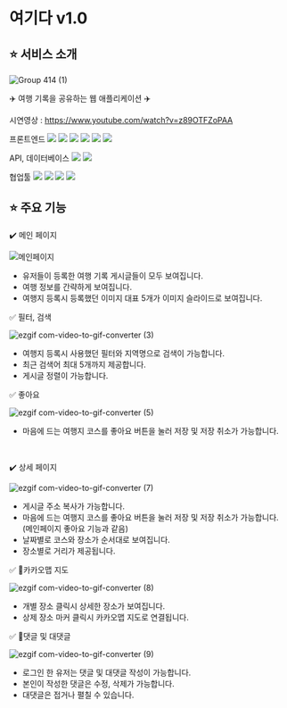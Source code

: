 # 여기다 v1.0
## ⭐️ 서비스 소개

![Group 414 (1)](https://github.com/hayuuna/Yogida/assets/144312023/68d38773-9b6d-42f6-a576-7cc4206a4df7)

✈️ 여행 기록을 공유하는 웹 애플리케이션 ✈️

시연영상 : https://www.youtube.com/watch?v=z89OTFZoPAA

프론트엔드 <img src="https://img.shields.io/badge/html5-E34F26?style=flat&logo=html5&logoColor=white"> <img src="https://img.shields.io/badge/javascript-F7DF1E?style=flat&logo=javascript&logoColor=white"> <img src="https://img.shields.io/badge/react-61DAFB?style=flat&logo=react&logoColor=white"> <img src="https://img.shields.io/badge/tailwindcss-06B6D4?style=flat&logo=tailwindcss&logoColor=white"> <img src="https://img.shields.io/badge/react query-FF4154?style=flat&logo=reactquery&logoColor=white"> <img src="https://img.shields.io/badge/recoil-3578E5?style=flat&logo=recoil&logoColor=white"> 

API, 데이터베이스 <img src="https://img.shields.io/badge/postman-FF6C37?style=flat&logo=postman&logoColor=white"> <img src="https://img.shields.io/badge/mongodb-47A248?style=flat&logo=mongodb&logoColor=white"> 



협업툴 <img src="https://img.shields.io/badge/figma-F24E1E?style=flat&logo=figma&logoColor=white"> <img src="https://img.shields.io/badge/discord-5865F2?style=flat&logo=discord&logoColor=white"> <img src="https://img.shields.io/badge/notion-000000?style=flat&logo=notion&logoColor=white"> <img src="https://img.shields.io/badge/gitlab-FC6D26?style=flat&logo=gitlab&logoColor=white"> 

## ⭐️ 주요 기능

✔️ 메인 페이지

![메인페이지](https://github.com/hayuuna/Yogida/assets/144312023/e2bd4fef-c98d-494d-b0e2-735791b2d223)

- 유저들이 등록한 여행 기록 게시글들이 모두 보여집니다.
- 여행 정보를 간략하게 보여집니다.
- 여행지 등록시 등록했던 이미지 대표 5개가 이미지 슬라이드로 보여집니다.


✅ 필터, 검색

![ezgif com-video-to-gif-converter (3)](https://github.com/hayuuna/Yogida/assets/144312023/36c88161-7619-4062-81dc-3f924e8dbe4b)

- 여행지 등록시 사용했던 필터와 지역명으로 검색이 가능합니다.
- 최근 검색어 최대 5개까지 제공합니다.
- 게시글 정렬이 가능합니다.

✅ 좋아요

![ezgif com-video-to-gif-converter (5)](https://github.com/hayuuna/Yogida/assets/144312023/b90d015c-53d6-46b0-b0fd-9cddd6f06c3e)

- 마음에 드는 여행지 코스를 좋아요 버튼을 눌러 저장 및 저장 취소가 가능합니다.

<br />


✔️ 상세 페이지

![ezgif com-video-to-gif-converter (7)](https://github.com/hayuuna/Yogida/assets/144312023/51a17f84-8d70-4c67-9194-739100e4738d)

- 게시글 주소 복사가 가능합니다.
- 마음에 드는 여행지 코스를 좋아요 버튼을 눌러 저장 및 저장 취소가 가능합니다. (메인페이지 좋아요 기능과 같음)
- 날짜별로 코스와 장소가 순서대로 보여집니다.
- 장소별로 거리가 제공됩니다.

✅ 카카오맵 지도

![ezgif com-video-to-gif-converter (8)](https://github.com/hayuuna/Yogida/assets/144312023/2cacf4e1-860c-45c6-924f-292957e6d4ec)

- 개별 장소 클릭시 상세한 장소가 보여집니다.
- 상제 장소 마커 클릭시 카카오맵 지도로 연결됩니다.

✅ 댓글 및 대댓글

![ezgif com-video-to-gif-converter (9)](https://github.com/hayuuna/Yogida/assets/144312023/1421465f-0f9b-4658-9000-9708b343a2ca)

- 로그인 한 유저는 댓글 및 대댓글 작성이 가능합니다.
- 본인이 작성한 댓글은 수정, 삭제가 가능합니다.
- 대댓글은 접거나 펼칠 수 있습니다.


